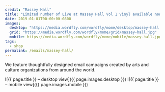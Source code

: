 ```yaml
---
credit: "Massey Hall"
title: "Limited number of Live at Massey Hall Vol 1 vinyl available now at masseyhall.com"
date: 2019-01-01T00:00:00-0800
images:
  desktop: "https://media.wordfly.com/wordfly/mome/desktop/massey-hall.jpg"
  grid: "https://media.wordfly.com/wordfly/mome/grid/massey-hall.jpg"
  mobile: https://media.wordfly.com/wordfly/mome/mobile/massey-hall.jpg"
tags:
  - shop
permalink: /emails/massey-hall/
---
```

We feature thoughtfully designed email campaigns created by arts and culture organizations from around the world.

![{{ page.title }} – desktop view]({{ page.images.desktop }})
![{{ page.title }} – mobile view]({{ page.images.mobile }})
